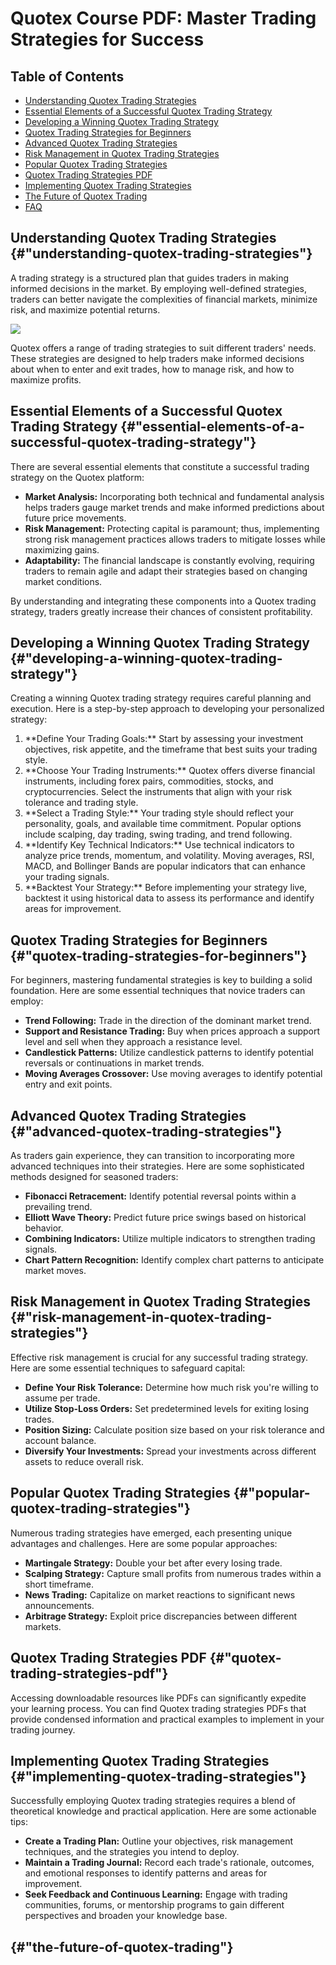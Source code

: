 # Quotex Course PDF: Master Trading Strategies for Success

## Table of Contents

-   [Understanding Quotex Trading
    Strategies](\%22#understanding-quotex-trading-strategies\%22)
-   [Essential Elements of a Successful Quotex Trading
    Strategy](\%22#essential-elements-of-a-successful-quotex-trading-strategy\%22)
-   [Developing a Winning Quotex Trading
    Strategy](\%22#developing-a-winning-quotex-trading-strategy\%22)
-   [Quotex Trading Strategies for
    Beginners](\%22#quotex-trading-strategies-for-beginners\%22)
-   [Advanced Quotex Trading
    Strategies](\%22#advanced-quotex-trading-strategies\%22)
-   [Risk Management in Quotex Trading
    Strategies](\%22#risk-management-in-quotex-trading-strategies\%22)
-   [Popular Quotex Trading
    Strategies](\%22#popular-quotex-trading-strategies\%22)
-   [Quotex Trading Strategies
    PDF](\%22#quotex-trading-strategies-pdf\%22)
-   [Implementing Quotex Trading
    Strategies](\%22#implementing-quotex-trading-strategies\%22)
-   [The Future of Quotex
    Trading](\%22#the-future-of-quotex-trading\%22)
-   [FAQ](\%22#faq\%22)

## Understanding Quotex Trading Strategies {#"understanding-quotex-trading-strategies"}

A trading strategy is a structured plan that guides traders in making
informed decisions in the market. By employing well-defined strategies,
traders can better navigate the complexities of financial markets,
minimize risk, and maximize potential returns.

[![](https://static.quotex.io/files/4_en/300_250.jpg)](https://traff.sbs/brokerqxlid)

Quotex offers a range of trading strategies to suit different traders\'
needs. These strategies are designed to help traders make informed
decisions about when to enter and exit trades, how to manage risk, and
how to maximize profits.

## Essential Elements of a Successful Quotex Trading Strategy {#"essential-elements-of-a-successful-quotex-trading-strategy"}

There are several essential elements that constitute a successful
trading strategy on the Quotex platform:

-   **Market Analysis:** Incorporating both technical and fundamental
    analysis helps traders gauge market trends and make informed
    predictions about future price movements.
-   **Risk Management:** Protecting capital is paramount; thus,
    implementing strong risk management practices allows traders to
    mitigate losses while maximizing gains.
-   **Adaptability:** The financial landscape is constantly evolving,
    requiring traders to remain agile and adapt their strategies based
    on changing market conditions.

By understanding and integrating these components into a Quotex trading
strategy, traders greatly increase their chances of consistent
profitability.

## Developing a Winning Quotex Trading Strategy {#"developing-a-winning-quotex-trading-strategy"}

Creating a winning Quotex trading strategy requires careful planning and
execution. Here is a step-by-step approach to developing your
personalized strategy:

1.  \*\*Define Your Trading Goals:\*\* Start by assessing your
    investment objectives, risk appetite, and the timeframe that best
    suits your trading style.
2.  \*\*Choose Your Trading Instruments:\*\* Quotex offers diverse
    financial instruments, including forex pairs, commodities, stocks,
    and cryptocurrencies. Select the instruments that align with your
    risk tolerance and trading style.
3.  \*\*Select a Trading Style:\*\* Your trading style should reflect
    your personality, goals, and available time commitment. Popular
    options include scalping, day trading, swing trading, and trend
    following.
4.  \*\*Identify Key Technical Indicators:\*\* Use technical indicators
    to analyze price trends, momentum, and volatility. Moving averages,
    RSI, MACD, and Bollinger Bands are popular indicators that can
    enhance your trading signals.
5.  \*\*Backtest Your Strategy:\*\* Before implementing your strategy
    live, backtest it using historical data to assess its performance
    and identify areas for improvement.

## Quotex Trading Strategies for Beginners {#"quotex-trading-strategies-for-beginners"}

For beginners, mastering fundamental strategies is key to building a
solid foundation. Here are some essential techniques that novice traders
can employ:

-   **Trend Following:** Trade in the direction of the dominant market
    trend.
-   **Support and Resistance Trading:** Buy when prices approach a
    support level and sell when they approach a resistance level.
-   **Candlestick Patterns:** Utilize candlestick patterns to identify
    potential reversals or continuations in market trends.
-   **Moving Averages Crossover:** Use moving averages to identify
    potential entry and exit points.

## Advanced Quotex Trading Strategies {#"advanced-quotex-trading-strategies"}

As traders gain experience, they can transition to incorporating more
advanced techniques into their strategies. Here are some sophisticated
methods designed for seasoned traders:

-   **Fibonacci Retracement:** Identify potential reversal points within
    a prevailing trend.
-   **Elliott Wave Theory:** Predict future price swings based on
    historical behavior.
-   **Combining Indicators:** Utilize multiple indicators to strengthen
    trading signals.
-   **Chart Pattern Recognition:** Identify complex chart patterns to
    anticipate market moves.

## Risk Management in Quotex Trading Strategies {#"risk-management-in-quotex-trading-strategies"}

Effective risk management is crucial for any successful trading
strategy. Here are some essential techniques to safeguard capital:

-   **Define Your Risk Tolerance:** Determine how much risk you\'re
    willing to assume per trade.
-   **Utilize Stop-Loss Orders:** Set predetermined levels for exiting
    losing trades.
-   **Position Sizing:** Calculate position size based on your risk
    tolerance and account balance.
-   **Diversify Your Investments:** Spread your investments across
    different assets to reduce overall risk.

## Popular Quotex Trading Strategies {#"popular-quotex-trading-strategies"}

Numerous trading strategies have emerged, each presenting unique
advantages and challenges. Here are some popular approaches:

-   **Martingale Strategy:** Double your bet after every losing trade.
-   **Scalping Strategy:** Capture small profits from numerous trades
    within a short timeframe.
-   **News Trading:** Capitalize on market reactions to significant news
    announcements.
-   **Arbitrage Strategy:** Exploit price discrepancies between
    different markets.

## Quotex Trading Strategies PDF {#"quotex-trading-strategies-pdf"}

Accessing downloadable resources like PDFs can significantly expedite
your learning process. You can find Quotex trading strategies PDFs that
provide condensed information and practical examples to implement in
your trading journey.

## Implementing Quotex Trading Strategies {#"implementing-quotex-trading-strategies"}

Successfully employing Quotex trading strategies requires a blend of
theoretical knowledge and practical application. Here are some
actionable tips:

-   **Create a Trading Plan:** Outline your objectives, risk management
    techniques, and the strategies you intend to deploy.
-   **Maintain a Trading Journal:** Record each trade\'s rationale,
    outcomes, and emotional responses to identify patterns and areas for
    improvement.
-   **Seek Feedback and Continuous Learning:** Engage with trading
    communities, forums, or mentorship programs to gain different
    perspectives and broaden your knowledge base.

##  {#"the-future-of-quotex-trading"}

